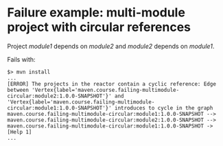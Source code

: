 # Failure example: multi-module project with circular references

Project _module1_ depends on _module2_ and _module2_ depends on _module1_.

Fails with:

```
$> mvn install
...
[ERROR] The projects in the reactor contain a cyclic reference: Edge between 'Vertex{label='maven.course.failing-multimodule-circular:module2:1.0.0-SNAPSHOT'}' and 'Vertex{label='maven.course.failing-multimodule-circular:module1:1.0.0-SNAPSHOT'}' introduces to cycle in the graph maven.course.failing-multimodule-circular:module1:1.0.0-SNAPSHOT --> maven.course.failing-multimodule-circular:module2:1.0.0-SNAPSHOT --> maven.course.failing-multimodule-circular:module1:1.0.0-SNAPSHOT -> [Help 1]
...
```

